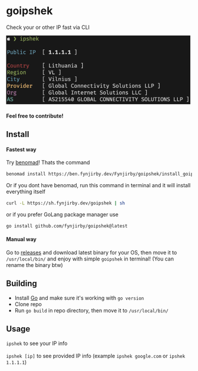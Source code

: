 # goipshek
Check your or other IP fast via CLI
 
<img src="photo.png" width="500px">

#### Feel free to contribute! 
 
## Install
#### Fastest way 
Try [benomad](https://github.com/fynjirby/benomad/)! Thats the command
```sh
benomad install https://ben.fynjirby.dev/Fynjirby/goipshek/install_goipshek.ben
```
Or if you dont have benomad, run this command in terminal and it will install everything itself
```sh
curl -L https://sh.fynjirby.dev/goipshek | sh
```
or if you prefer GoLang package manager use
```sh
go install github.com/fynjirby/goipshek@latest
```
#### Manual way
Go to [releases](https://github.com/Fynjirby/goipshek/releases/) and download latest binary for your OS, then move it to `/usr/local/bin/` and enjoy with simple `goipshek` in terminal! (You can rename the binary btw)

## Building
- Install [Go](https://go.dev/) and make sure it's working with `go version`
- Clone repo
- Run `go build` in repo directory, then move it to `/usr/local/bin/`

## Usage
`ipshek` to see your IP info
<br><br>
`ipshek [ip]` to see provided IP info (example `ipshek google.com` or `ipshek 1.1.1.1`)
